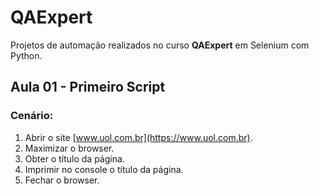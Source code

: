# QAExpert

Projetos de automação realizados no curso **QAExpert** em Selenium com Python.

## Aula 01 - Primeiro Script

### Cenário:

1. Abrir o site [www.uol.com.br](https://www.uol.com.br).
2. Maximizar o browser.
3. Obter o título da página.
4. Imprimir no console o título da página.
5. Fechar o browser.
